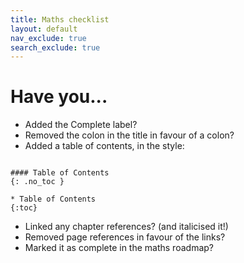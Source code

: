 ```yaml
---
title: Maths checklist
layout: default
nav_exclude: true
search_exclude: true
---
```


# Have you...

* Added the <label class="label label-green">Complete</label> label?
* Removed the colon in the title in favour of a colon?
* Added a table of contents, in the style:

```

#### Table of Contents
{: .no_toc }

* Table of Contents
{:toc}

```

* Linked any chapter references? (and italicised it!)
* Removed page references in favour of the links?
* Marked it as complete in the maths roadmap?